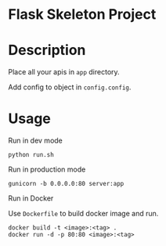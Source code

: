 Flask Skeleton Project
======================

# Description

Place all your apis in `app` directory.

Add config to object in `config.config`.

# Usage

Run in dev mode

```
python run.sh
```

Run in production mode

```
gunicorn -b 0.0.0.0:80 server:app
```

Run in Docker

Use `Dockerfile` to build docker image and run.

```
docker build -t <image>:<tag> .
docker run -d -p 80:80 <image>:<tag>
```

